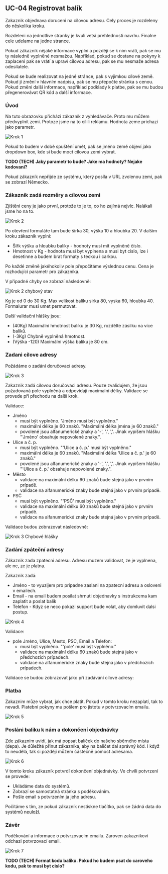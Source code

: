 ## UC-04 Registrovat balík

Zakaznik objednava doruceni na cilovou adresu. Cely proces je rozdeleny do něskolika kroku.

Rozdeleni na jednotlive stranky je kvuli vetsi prehlednosti navrhu. Finalne cele udelame na jedne strance.

Pokud zákazník nějaké informace vyplní a později se k nim vrátí, pak se mu ty následně vyplněné nesmažou. Například, pokud se dostane na pokyny k zaplacení pak se vrátí a upraví cílovou adresu, pak se mu nesmaže adresa odesílatele.

Pokud se bude realizovat na jedné stránce, pak s vyjimkou cílové země. Pokud jí změní v hlavním nadpisu, pak se mu přepočte stránka s cenou. Pokud změní další informace, například podklady k platbe, pak se mu budou přegenerovávat QR kód a další informace.

### Úvod

Na tuto obrazovku přicházi zákazník z vyhledávače. Proto mu můžem předvyplnit zemi. Protoze jsme na to cílili reklamu. Hodnota zeme prichazi jako parametr.

![Krok 1](./krok-1.png "Krok 1")

Pokud to budem v době spuštění umět, pak se jméno země objeví jako dropdown box, kde si bude moct cílovou zemi vybrat.

**TODO (TECH) Jaky parametr to bude? Jake ma hodnoty? Nejake kodovani?**

Pokud zákazník nepřijde ze systému, který posíla v URL zvolenou zemi, pak se zobrazí Německo.

### Zákazník zadá rozměry a cílovou zemi

Zjištění ceny je jako první, protože to je to, co ho zajímá nejvíc. Nalákali jsme ho na to.

![Krok 2](./krok-2.png "Krok 2")

Po otevření formuláře tam bude šírka 30, výška 10 a hloubka 20. V dalším kroku zákazník vyplní:

* Šířk výšku a hloubku balíky - hodnoty musí mít vyplněně číslo.
* Hmotnost v Kg - hodnota musi byt vyplnena a musi byt cislo, lze i desetinne a budem brat formaty s teckou i carkou.

Po každé změně jakéhokoliv pole přepočítáme výslednou cenu. Cena je rozhodující parametr pro zákazníka.

V případné chyby se zobrazí následovně:

![Krok 2 chybový stav](./krok-2-err.png "Krok 2 chybový stav")

Kg je od 0 do 30 Kg. Max velikost baliku sirka 80, vyska 60, hloubka 40. Formalurar musi umet permutovat.

Další validační hlášky jsou:

* (40Kg) Maximální hmotnost balíku je 30 Kg, rozdělte zásilku na více balíků.
* (-3Kg) Chybně vyplněná hmotnost.
* (Výška -120) Maximální výška balíku je 80 cm.

### Zadani cílove adresy	

Požádáme o zadání doručovací adresy.

![Krok 3](./krok-3.png "Krok 3")

Zakaznik zadá cílovou doručovaci adresu. Pouze zvalidujem, že jsou požadovaná pole vyplněná a odpovídají maximalní délky. Validace se provede při přechodu na další krok.

Validace:

* Jméno
    * musí být vyplněno. "Jméno musí být vyplněno."
    * maximální délka je 60 znaků. "Maximální délka jména je 60 znaků."
    * povolené jsou alfanumerické znaky a '-', '.', ','. Jinak vypíšem hlášku "'Jméno' obsahuje nepovolené znaky.".
* Ulice a č. p.
    * musí být vyplněno. "'Ulice a č. p.' musí být vyplněno."
    * maximální délka je 60 znaků. "Maximální délka 'Ulice a č. p.' je 60 znaků."
    * povolené jsou alfanumerické znaky a '-', '.', ','. Jinak vypíšem hlášku "'Ulice a č. p.' obsahuje nepovolené znaky.".
* Město
    * validace na maximální délku 60 znaků bude stejná jako v prvním prípadě.
    * validace na alfanumerické znaky bude stejná jako v prvním prípadě.
* PSČ
    * musí být vyplněno. "'PSČ' musí být vyplněno."
    * validace na maximální délku 60 znaků bude stejná jako v prvním prípadě.
    * validace na alfanumerické znaky bude stejná jako v prvním prípadě.

Validace budou zobrazovat následovně:

![Krok 3 Chybové hlášky](./krok-3-err.png "Krok 3 Chybové hlášky")

### Zadání zpáteční adresy

Zákaznik zada zpatecni adresu. Adresu muzem validovat, ze je vyplnena, ale ne, ze je platna.

Zakaznik zadá:

* Jméno - to vyuzijem pro pripadne zaslani na zpatecni adresu a osloveni v emailech.
* Email - na email budem posilat shrnuti objednavky s instrukcema kam zaplatit a poslat balik
* Telefon - Kdyz se neco pokazi support bude volat, aby domluvit dalsi postup.

![Krok 4](./krok-4.png "Krok 4")

Validace:

* pole Jméno, Ulice, Mesto, PSC, Email a Telefon:
    * musí být vyplněno. "'pole' musí být vyplněno."
    * validace na maximální délku 60 znaků bude stejná jako v předchozích prípadech.
    * validace na alfanumerické znaky bude stejná jako v předchozích prípadech.

Validace se budou zobrazovat jako při zadávání cílové adresy:

### Platba

Zakaznim můze vybrat, jak chce platit. Pokud v tomto kroku nezaplatí, tak to nevadí. Platební pokyny mu pošlem pro jistotu v potvrzovacím emailu. 

![Krok 5](./krok-5.png "Krok 5")

### Posláni baliku k nám a dokončení objednávky

Zde zákazním uvidí, jak má popsat balíček do našeho sběrného místa (depa). Je důležité přinut zákazníka, aby na balíčet dal správný kód. I když to neudělá, tak si pozdějí můžem částečně pomoct adresama.

![Krok 6](./krok-6.png "Krok 6")

V tomto kroku zákazník potvrdí dokončení objednávky. Ve chvíli potvrzení se provede:

* Ukládáme data do systémů.
* Zobrazí se samostatná stránka s poděkováním.
* Pošle email s potvrzením ja jeho adresu.

Počítáme s tím, ze pokud zákazník nestiskne tlačítko, pak se žádná data do systémů neuloží.

### Závěr

Poděkování a informace o potvrzovacim emailu. Zaroven zakaznikovi odchazi potvrzovací email.

![Krok 7](./krok-7.png "Krok 7")

**TODO (TECH) Format kodu baliku. Pokud ho budem psat do caroveho kodu, pak to musi byt cislo?**
